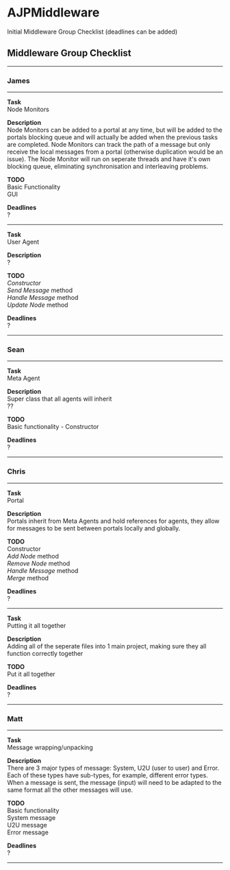 # AJPMiddleware


Initial Middleware Group Checklist (deadlines can be added)

## Middleware Group Checklist

*****
### James
*****  
**Task**  
Node Monitors

**Description**  
Node Monitors can be added to a portal at any time, but will be added to the portals blocking queue and will actually be added when the previous tasks are completed. Node Monitors can track the path of a message but only receive the local messages from a portal (otherwise duplication would be an issue). The Node Monitor will run on seperate threads and have it's own blocking queue, eliminating synchronisation and interleaving problems.

**TODO**  
Basic Functionality  
GUI

**Deadlines**  
?

*****
**Task**  
User Agent

**Description**   
?

**TODO**  
_Constructor_  
_Send Message_ method  
_Handle Message_ method  
_Update Node_ method  

**Deadlines**  
?

*****
### Sean  
*****  
**Task**  
Meta Agent

**Description**  
Super class that all agents will inherit  
??

**TODO**  
Basic functionality - Constructor

**Deadlines**  
?

*****
### Chris  
*****  
**Task**  
Portal

**Description**  
Portals inherit from Meta Agents and hold references for agents, they allow for messages to be sent between portals locally and globally.

**TODO**  
Constructor  
_Add Node_ method  
_Remove Node_ method    
_Handle Message_ method   
_Merge_ method  

**Deadlines**  
?

*****  
**Task**  
Putting it all together

**Description**  
Adding all of the seperate files into 1 main project, making sure they all function correctly together

**TODO**  
Put it all together

**Deadlines**  
?

*****
### Matt
*****
**Task**  
Message wrapping/unpacking

**Description**  
There are 3 major types of message: System, U2U (user to user) and Error. Each of these types have sub-types, for example, different error types. When a message is sent, the message (input) will need to be adapted to the same format all the other messages will use.

**TODO**  
Basic functionality  
System message  
U2U message  
Error message  

**Deadlines**  
?

*****




